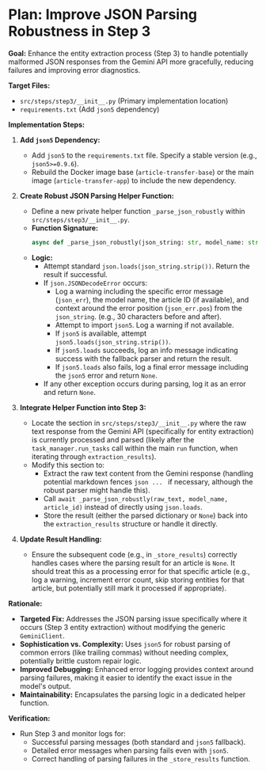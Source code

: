 # Plan: Improve JSON Parsing Robustness in Step 3

**Goal:** Enhance the entity extraction process (Step 3) to handle potentially malformed JSON responses from the Gemini API more gracefully, reducing failures and improving error diagnostics.

**Target Files:**

- `src/steps/step3/__init__.py` (Primary implementation location)
- `requirements.txt` (Add `json5` dependency)

**Implementation Steps:**

1.  **Add `json5` Dependency:**

    - Add `json5` to the `requirements.txt` file. Specify a stable version (e.g., `json5>=0.9.6`).
    - Rebuild the Docker image base (`article-transfer-base`) or the main image (`article-transfer-app`) to include the new dependency.

2.  **Create Robust JSON Parsing Helper Function:**

    - Define a new private helper function `_parse_json_robustly` within `src/steps/step3/__init__.py`.
    - **Function Signature:**
      ```python
      async def _parse_json_robustly(json_string: str, model_name: str, article_id: Optional[int] = None) -> Optional[Dict[str, Any]]:
      ```
    - **Logic:**
      - Attempt standard `json.loads(json_string.strip())`. Return the result if successful.
      - If `json.JSONDecodeError` occurs:
        - Log a warning including the specific error message (`json_err`), the model name, the article ID (if available), and context around the error position (`json_err.pos`) from the `json_string`. (e.g., 30 characters before and after).
        - Attempt to import `json5`. Log a warning if not available.
        - If `json5` is available, attempt `json5.loads(json_string.strip())`.
        - If `json5.loads` succeeds, log an info message indicating success with the fallback parser and return the result.
        - If `json5.loads` also fails, log a final error message including the `json5` error and return `None`.
      - If any other exception occurs during parsing, log it as an error and return `None`.

3.  **Integrate Helper Function into Step 3:**

    - Locate the section in `src/steps/step3/__init__.py` where the raw text response from the Gemini API (specifically for entity extraction) is currently processed and parsed (likely after the `task_manager.run_tasks` call within the main `run` function, when iterating through `extraction_results`).
    - Modify this section to:
      - Extract the raw text content from the Gemini response (handling potential markdown fences `json ... ` if necessary, although the robust parser might handle this).
      - Call `await _parse_json_robustly(raw_text, model_name, article_id)` instead of directly using `json.loads`.
      - Store the result (either the parsed dictionary or `None`) back into the `extraction_results` structure or handle it directly.

4.  **Update Result Handling:**
    - Ensure the subsequent code (e.g., in `_store_results`) correctly handles cases where the parsing result for an article is `None`. It should treat this as a processing error for that specific article (e.g., log a warning, increment error count, skip storing entities for that article, but potentially still mark it processed if appropriate).

**Rationale:**

- **Targeted Fix:** Addresses the JSON parsing issue specifically where it occurs (Step 3 entity extraction) without modifying the generic `GeminiClient`.
- **Sophistication vs. Complexity:** Uses `json5` for robust parsing of common errors (like trailing commas) without needing complex, potentially brittle custom repair logic.
- **Improved Debugging:** Enhanced error logging provides context around parsing failures, making it easier to identify the exact issue in the model's output.
- **Maintainability:** Encapsulates the parsing logic in a dedicated helper function.

**Verification:**

- Run Step 3 and monitor logs for:
  - Successful parsing messages (both standard and `json5` fallback).
  - Detailed error messages when parsing fails even with `json5`.
  - Correct handling of parsing failures in the `_store_results` function.
